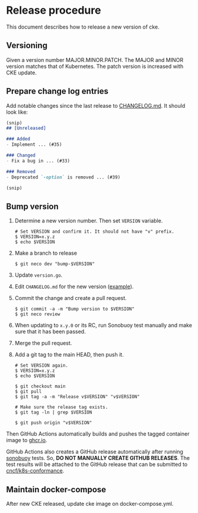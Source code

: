 Release procedure
=================

This document describes how to release a new version of cke.

## Versioning

Given a version number MAJOR.MINOR.PATCH.
The MAJOR and MINOR version matches that of Kubernetes.
The patch version is increased with CKE update.

## Prepare change log entries

Add notable changes since the last release to [CHANGELOG.md](CHANGELOG.md).
It should look like:

```markdown
(snip)
## [Unreleased]

### Added
- Implement ... (#35)

### Changed
- Fix a bug in ... (#33)

### Removed
- Deprecated `-option` is removed ... (#39)

(snip)
```

## Bump version

1. Determine a new version number. Then set `VERSION` variable.

    ```console
    # Set VERSION and confirm it. It should not have "v" prefix.
    $ VERSION=x.y.z
    $ echo $VERSION
    ```

2. Make a branch to release

    ```console
    $ git neco dev "bump-$VERSION"
    ```

3. Update `version.go`.
4. Edit `CHANGELOG.md` for the new version ([example][]).
5. Commit the change and create a pull request.

    ```console
    $ git commit -a -m "Bump version to $VERSION"
    $ git neco review
    ```

6. When updating to `x.y.0` or its RC, run Sonobuoy test manually and make sure that it has been passed.
7. Merge the pull request.
8. Add a git tag to the main HEAD, then push it.

    ```console
    # Set VERSION again.
    $ VERSION=x.y.z
    $ echo $VERSION

    $ git checkout main
    $ git pull
    $ git tag -a -m "Release v$VERSION" "v$VERSION"

    # Make sure the release tag exists.
    $ git tag -ln | grep $VERSION

    $ git push origin "v$VERSION"
    ```

Then GitHub Actions automatically builds and pushes the tagged container image to [ghcr.io](https://github.com/cybozu-go/cke/pkgs/container/cke).

GitHub Actions also creates a GitHub release automatically after running [sonobuoy](./sonobuoy) tests.
So, **DO NOT MANUALLY CREATE GITHUB RELEASES**.  The test results will be attached to the GitHub
release that can be submitted to [cncf/k8s-conformance](https://github.com/cncf/k8s-conformance).

## Maintain docker-compose

After new CKE released, update cke image on docker-compose.yml.

[example]: https://github.com/cybozu-go/etcdpasswd/commit/77d95384ac6c97e7f48281eaf23cb94f68867f79
